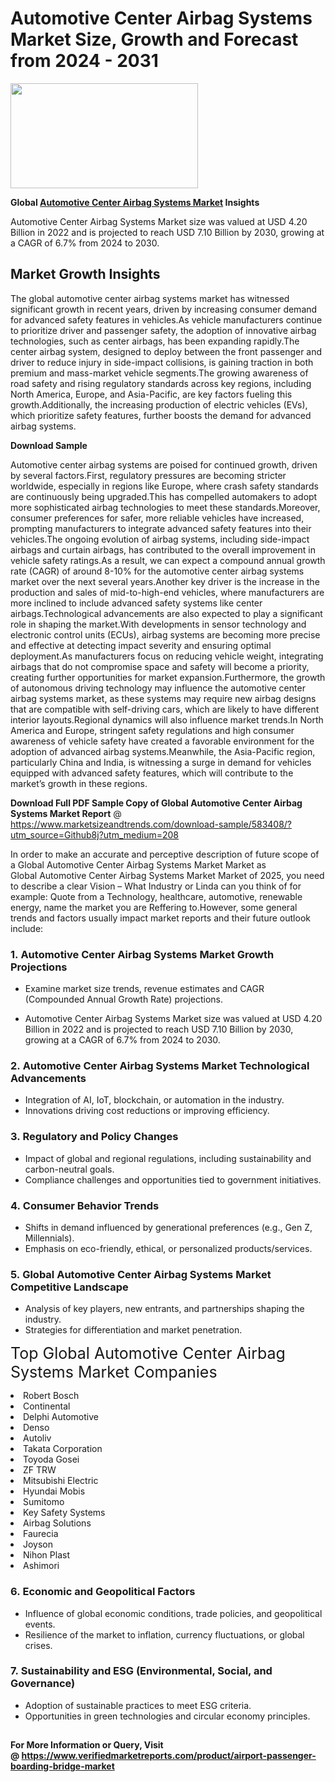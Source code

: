 <H1>Automotive Center Airbag Systems Market Size, Growth and Forecast from 2024 - 2031</H1><img class="aligncenter size-medium wp-image-584254" src="https://thirdeyenews.in/wp-content/uploads/2024/09/Global-Market-Research-300x168.jpeg" alt="" width="300" height="168" /><p><strong>Global&nbsp;<a href="https://www.marketsizeandtrends.com/download-sample/583408/?utm_source=Github8j?utm_medium=208">Automotive Center Airbag Systems Market</a> Insights</strong></p><p>Automotive Center Airbag Systems Market size was valued at USD 4.20 Billion in 2022 and is projected to reach USD 7.10 Billion by 2030, growing at a CAGR of 6.7% from 2024 to 2030.</p><p><h2>Market Growth Insights</h2> <p>The global automotive center airbag systems market has witnessed significant growth in recent years, driven by increasing consumer demand for advanced safety features in vehicles.As vehicle manufacturers continue to prioritize driver and passenger safety, the adoption of innovative airbag technologies, such as center airbags, has been expanding rapidly.The center airbag system, designed to deploy between the front passenger and driver to reduce injury in side-impact collisions, is gaining traction in both premium and mass-market vehicle segments.The growing awareness of road safety and rising regulatory standards across key regions, including North America, Europe, and Asia-Pacific, are key factors fueling this growth.Additionally, the increasing production of electric vehicles (EVs), which prioritize safety features, further boosts the demand for advanced airbag systems.</p> <p><strong>Download Sample</strong></p> <p>Automotive center airbag systems are poised for continued growth, driven by several factors.First, regulatory pressures are becoming stricter worldwide, especially in regions like Europe, where crash safety standards are continuously being upgraded.This has compelled automakers to adopt more sophisticated airbag technologies to meet these standards.Moreover, consumer preferences for safer, more reliable vehicles have increased, prompting manufacturers to integrate advanced safety features into their vehicles.The ongoing evolution of airbag systems, including side-impact airbags and curtain airbags, has contributed to the overall improvement in vehicle safety ratings.As a result, we can expect a compound annual growth rate (CAGR) of around 8-10% for the automotive center airbag systems market over the next several years.Another key driver is the increase in the production and sales of mid-to-high-end vehicles, where manufacturers are more inclined to include advanced safety systems like center airbags.Technological advancements are also expected to play a significant role in shaping the market.With developments in sensor technology and electronic control units (ECUs), airbag systems are becoming more precise and effective at detecting impact severity and ensuring optimal deployment.As manufacturers focus on reducing vehicle weight, integrating airbags that do not compromise space and safety will become a priority, creating further opportunities for market expansion.Furthermore, the growth of autonomous driving technology may influence the automotive center airbag systems market, as these systems may require new airbag designs that are compatible with self-driving cars, which are likely to have different interior layouts.Regional dynamics will also influence market trends.In North America and Europe, stringent safety regulations and high consumer awareness of vehicle safety have created a favorable environment for the adoption of advanced airbag systems.Meanwhile, the Asia-Pacific region, particularly China and India, is witnessing a surge in demand for vehicles equipped with advanced safety features, which will contribute to the market’s growth in these regions.<p><span class=""><strong>Download Full PDF Sample Copy of Global Automotive Center Airbag Systems Market Report</strong> @ <a href="https://www.marketsizeandtrends.com/download-sample/583408/?utm_source=Github8j?utm_medium=208" target="_blank">https://www.marketsizeandtrends.com/download-sample/583408/?utm_source=Github8j?utm_medium=208</a></span></p><p>In order to make an accurate and perceptive description of future scope of a Global&nbsp;Automotive Center Airbag Systems Market Market as Global&nbsp;Automotive Center Airbag Systems Market Market of 2025, you need to describe a clear Vision &ndash; What Industry or Linda can you think of for example: Quote from a Technology, healthcare, automotive, renewable energy, name the market you are Reffering to.However, some general trends and factors usually impact market reports and their future outlook include:</p><h3>1.&nbsp;<strong>Automotive Center Airbag Systems Market Growth Projections</strong></h3><ul><li>Examine market size trends, revenue estimates and CAGR (Compounded Annual Growth Rate) projections.</li><li><p>Automotive Center Airbag Systems Market size was valued at USD 4.20 Billion in 2022 and is projected to reach USD 7.10 Billion by 2030, growing at a CAGR of 6.7% from 2024 to 2030.</p></li></ul><h3>2.&nbsp;<strong>Automotive Center Airbag Systems Market Technological Advancements</strong></h3><ul><li>Integration of AI, IoT, blockchain, or automation in the industry.</li><li>Innovations driving cost reductions or improving efficiency.</li></ul><h3>3.&nbsp;<strong>Regulatory and Policy Changes</strong></h3><ul><li>Impact of global and regional regulations, including sustainability and carbon-neutral goals.</li><li>Compliance challenges and opportunities tied to government initiatives.</li></ul><h3>4.&nbsp;<strong>Consumer Behavior Trends</strong></h3><ul><li>Shifts in demand influenced by generational preferences (e.g., Gen Z, Millennials).</li><li>Emphasis on eco-friendly, ethical, or personalized products/services.</li></ul><h3>5.&nbsp;<strong>Global Automotive Center Airbag Systems Market Competitive Landscape</strong></h3><ul><li>Analysis of key players, new entrants, and partnerships shaping the industry.</li><li>Strategies for differentiation and market penetration.</li></ul><p data-pm-slice="1 1 []"><span style="color: inherit; font-family: inherit; font-size: 25px;">Top Global Automotive Center Airbag Systems Market Companies</span></p><div class="" data-test-id=""><p><li>Robert Bosch</li><li> Continental</li><li> Delphi Automotive</li><li> Denso</li><li> Autoliv</li><li> Takata Corporation</li><li> Toyoda Gosei</li><li> ZF TRW</li><li> Mitsubishi Electric</li><li> Hyundai Mobis</li><li> Sumitomo</li><li> Key Safety Systems</li><li> Airbag Solutions</li><li> Faurecia</li><li> Joyson</li><li> Nihon Plast</li><li> Ashimori</li></p></div><h3>6.&nbsp;<strong>Economic and Geopolitical Factors</strong></h3><ul><li>Influence of global economic conditions, trade policies, and geopolitical events.</li><li>Resilience of the market to inflation, currency fluctuations, or global crises.</li></ul><h3>7.&nbsp;<strong>Sustainability and ESG (Environmental, Social, and Governance)</strong></h3><ul><li>Adoption of sustainable practices to meet ESG criteria.</li><li>Opportunities in green technologies and circular economy principles.</li></ul><h2><strong style="font-size: 14px;">For More Information or Query, Visit @&nbsp;</strong><a style="background-color: #ffffff; font-size: 14px;" href="https://www.marketsizeandtrends.com/report/automotive-center-airbag-systems-market/" target="_blank">https://www.verifiedmarketreports.com/product/airport-passenger-boarding-bridge-market</a></h2>